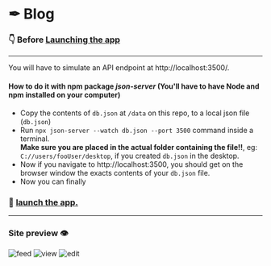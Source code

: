 # ✒ Blog 

### 👇 Before [Launching the app](https://devtsp.github.io/blog) 

---

You will have to simulate an API endpoint at http://localhost:3500/.

#### How to do it with npm package _json-server_ (You'll have to have Node and npm installed on your computer)

- Copy the contents of `db.json` at `/data` on this repo, to a local json file (`db.json`)
- Run `npx json-server --watch db.json --port 3500` command inside a terminal.  
  **Make sure you are placed in the actual folder containing the file!!**, eg: `C://users/fooUser/desktop`, if you created `db.json` in the desktop.
- Now if you navigate to http://localhost:3500, you should get on the browser window the exacts contents of your `db.json` file.
- Now you can finally 
### 🚀 [launch the app.](https://devtsp.github.io/blog) 

---

### Site preview 👁

![feed](https://user-images.githubusercontent.com/87679143/162123184-195f5e20-4325-4bf7-8d0e-6cec1fae0c10.png) ![view](https://user-images.githubusercontent.com/87679143/162123542-22eb7615-2e1c-4247-bc4b-738d7b86cf84.png) ![edit](https://user-images.githubusercontent.com/87679143/162123563-866a1fe2-7549-4073-952a-d674ade71f31.png)
